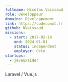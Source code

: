 ```yaml
---
fullname: Nicolas Vaissaud
role: Développeur
domaine: Développement
link: https://codeconut.fr
github: NVaissaud
missions:
  - start: 2017-02-14
    end: 2024-01-01
    status: independent
    employer: Octo
startups:
  - jeveuxaider
---
```


Laravel / Vue.js
